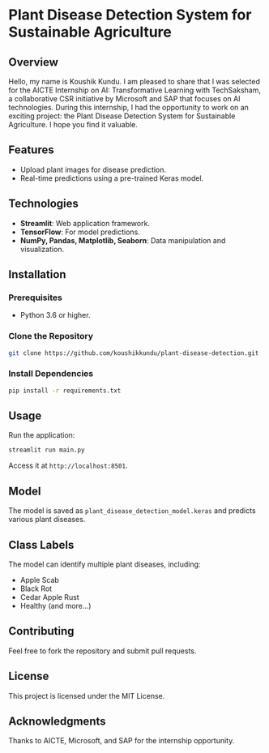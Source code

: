 # Plant Disease Detection System for Sustainable Agriculture

## Overview
Hello, my name is Koushik Kundu. I am pleased to share that I was selected for the AICTE Internship on AI: Transformative Learning with TechSaksham, a collaborative CSR initiative by Microsoft and SAP that focuses on AI technologies. During this internship, I had the opportunity to work on an exciting project: the Plant Disease Detection System for Sustainable Agriculture. I hope you find it valuable.

## Features
- Upload plant images for disease prediction.
- Real-time predictions using a pre-trained Keras model.

## Technologies
- **Streamlit**: Web application framework.
- **TensorFlow**: For model predictions.
- **NumPy, Pandas, Matplotlib, Seaborn**: Data manipulation and visualization.

## Installation

### Prerequisites
- Python 3.6 or higher.

### Clone the Repository
```bash
git clone https://github.com/koushikkundu/plant-disease-detection.git
```

### Install Dependencies
```bash
pip install -r requirements.txt
```

## Usage
Run the application:
```bash
streamlit run main.py
```
Access it at `http://localhost:8501`.

## Model
The model is saved as `plant_disease_detection_model.keras` and predicts various plant diseases.

## Class Labels
The model can identify multiple plant diseases, including:
- Apple Scab
- Black Rot
- Cedar Apple Rust
- Healthy (and more...)

## Contributing
Feel free to fork the repository and submit pull requests.

## License
This project is licensed under the MIT License.

## Acknowledgments
Thanks to AICTE, Microsoft, and SAP for the internship opportunity.
